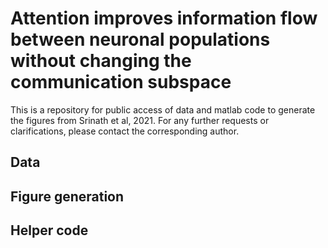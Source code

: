 # Attention improves information flow between neuronal populations without changing the communication subspace
This is a repository for public access of data and matlab code to generate the figures from Srinath et al, 2021. For any further requests or clarifications, please contact the corresponding author.

## Data

## Figure generation

## Helper code
